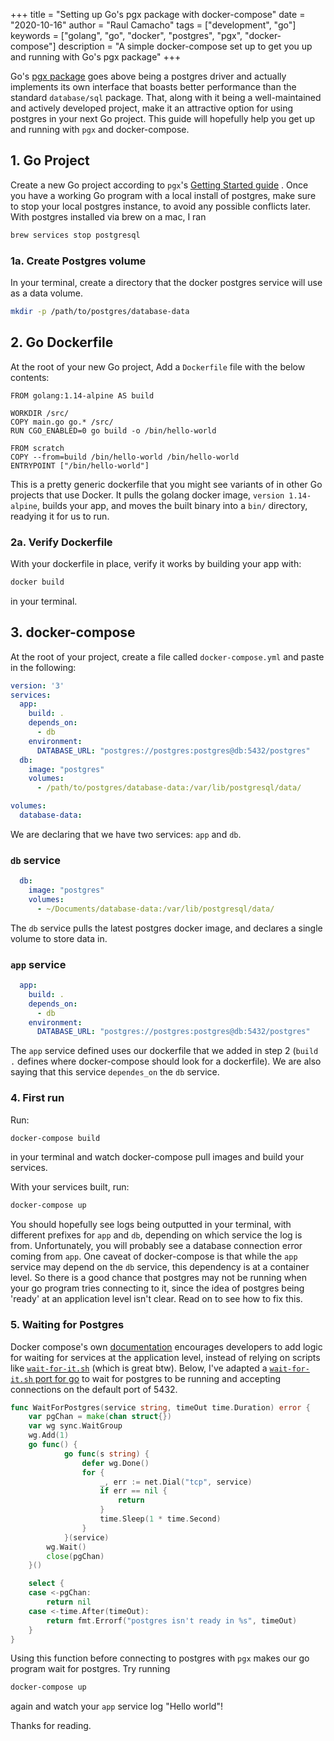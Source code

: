+++
title = "Setting up Go's pgx package with docker-compose"
date = "2020-10-16"
author = "Raul Camacho"
tags = ["development", "go"]
keywords = ["golang", "go", "docker", "postgres", "pgx", "docker-compose"]
description = "A simple docker-compose set up to get you up and running with Go's pgx package"
+++

Go's [pgx package](https://github.com/jackc/pgx) goes above being a postgres driver and actually implements its own interface that boasts better performance than the standard `database/sql` package. That, along with it being a well-maintained and actively developed project, make it an attractive option for using postgres in your next Go project. This guide will hopefully help you get up and running with `pgx` and docker-compose. 

## 1. Go Project

Create a new Go project according to `pgx`'s [Getting Started guide](https://github.com/jackc/pgx/wiki/Getting-started-with-pgx) . Once you have a working Go program with a local install of postgres, make sure to stop your local postgres instance, to avoid any possible conflicts later. With postgres installed via brew on a mac, I ran 
```bash
brew services stop postgresql
```

### 1a. Create Postgres volume

In your terminal, create a directory that the docker postgres service will use as a data volume.
```bash
mkdir -p /path/to/postgres/database-data
```

## 2. Go Dockerfile

At the root of your new Go project, Add a `Dockerfile` file with the below contents:
```docker
FROM golang:1.14-alpine AS build

WORKDIR /src/
COPY main.go go.* /src/
RUN CGO_ENABLED=0 go build -o /bin/hello-world

FROM scratch
COPY --from=build /bin/hello-world /bin/hello-world
ENTRYPOINT ["/bin/hello-world"]
```

This is a pretty generic dockerfile that you might see variants of in other Go projects that use Docker. It pulls the golang docker image, `version 1.14-alpine`, builds your app, and moves the built binary into a `bin/` directory, readying it for us to run.

### 2a. Verify Dockerfile

With your dockerfile in place, verify it works by building your app with:
```bash
docker build
```
in your terminal.

## 3. docker-compose

At the root of your project, create a file called `docker-compose.yml` and paste in the following:

```yaml
version: '3'
services:
  app:
    build: .
    depends_on:
      - db
    environment: 
      DATABASE_URL: "postgres://postgres:postgres@db:5432/postgres"
  db:
    image: "postgres" 
    volumes:
      - /path/to/postgres/database-data:/var/lib/postgresql/data/

volumes:
  database-data: 
```

We are declaring that we have two services: `app` and `db`. 

### `db` service

```yaml
  db:
    image: "postgres" 
    volumes:
      - ~/Documents/database-data:/var/lib/postgresql/data/
```

The `db` service pulls the latest postgres docker image, and declares a single volume to store data in. 

### `app` service

```yaml
  app:
    build: .
    depends_on:
      - db
    environment: 
      DATABASE_URL: "postgres://postgres:postgres@db:5432/postgres"
```

The `app` service defined uses our dockerfile that we added in step 2 (`build .` defines where docker-compose should look for a dockerfile). We are also saying that this service `dependes_on` the `db` service.

### 4. First run

Run:
```bash
docker-compose build
```
in your terminal and watch docker-compose pull images and build your services.

With your services built, run:
```bash
docker-compose up
```
You should hopefully see logs being outputted in your terminal, with different prefixes for `app` and `db`, depending on which service the log is from. Unfortunately, you will probably see a database connection error coming from `app`. One caveat of docker-compose is that while the `app` service may depend on the `db` service, this dependency is at a container level. So there is a good chance that postgres may not be running when your go program tries connecting to it, since the idea of postgres being 'ready' at an application level isn't clear. Read on to see how to fix this.


### 5. Waiting for Postgres

Docker compose's own [documentation](https://docs.docker.com/compose/startup-order/) encourages developers to add logic for waiting for services at the application level, instead of relying on scripts like [`wait-for-it.sh`](https://github.com/vishnubob/wait-for-it) (which is great btw). Below, I've adapted a [`wait-for-it.sh` port for go](https://github.com/alioygur/wait-for) to wait for postgres to be running and accepting connections on the default port of 5432. 


```go
func WaitForPostgres(service string, timeOut time.Duration) error {
	var pgChan = make(chan struct{})
	var wg sync.WaitGroup
	wg.Add(1)
	go func() {
			go func(s string) {
				defer wg.Done()
				for {
					_, err := net.Dial("tcp", service)
					if err == nil {
						return
					}
					time.Sleep(1 * time.Second)
				}
			}(service)
		wg.Wait()
		close(pgChan)
	}()

	select {
	case <-pgChan:
		return nil
	case <-time.After(timeOut):
		return fmt.Errorf("postgres isn't ready in %s", timeOut)
	}
}
```

Using this function before connecting to postgres with `pgx` makes our go program wait for postgres. Try running 
```bash
docker-compose up
```
again and watch your `app` service log "Hello world"!

Thanks for reading.